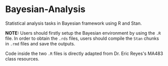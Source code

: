 # Bayesian-Analysis
Statistical analysis tasks in Bayesian framework using R and Stan.

**NOTE:** Users should firstly setup the Bayesian environment by using the `.R` file. In order to obtain the `.rds` files, users should
compile the `Stan` chunks in `.rmd` files and save the outputs.

Code inside the two `.R` files is directly adapted from Dr. Eric Reyes's MA483 class resources.
